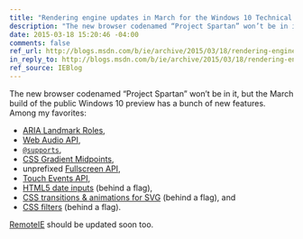 ```yaml
---
title: "Rendering engine updates in March for the Windows 10 Technical Preview"
description: "The new browser codenamed “Project Spartan” won’t be in it, but the March build of the public Windows 10 preview has a bunch of new features."
date: 2015-03-18 15:20:46 -04:00
comments: false
ref_url: http://blogs.msdn.com/b/ie/archive/2015/03/18/rendering-engine-updates-in-march-for-the-windows-10-technical-preview.aspx
in_reply_to: http://blogs.msdn.com/b/ie/archive/2015/03/18/rendering-engine-updates-in-march-for-the-windows-10-technical-preview.aspx
ref_source: IEBlog
---
```


The new browser codenamed “Project Spartan” won’t be in it, but the March build of the public Windows 10 preview has a bunch of new features. Among my favorites:

* [ARIA Landmark Roles](https://developer.microsoft.com/en-us/microsoft-edge/platform/status/?q=arialandmarkroles),
* [Web Audio API](https://developer.microsoft.com/en-us/microsoft-edge/platform/status/?q=webaudioapi),
* [`@supports`](https://developer.microsoft.com/en-us/microsoft-edge/platform/status/?q=conditionalrules),
* [CSS Gradient Midpoints](https://developer.microsoft.com/en-us/microsoft-edge/platform/status/?q=cssgradientmidpoints),
* unprefixed [Fullscreen API](https://developer.microsoft.com/en-us/microsoft-edge/platform/status/?q=fullscreenapi),
* [Touch Events API](https://developer.microsoft.com/en-us/microsoft-edge/platform/status/?q=touchevents),
* [HTML5 date inputs](https://developer.microsoft.com/en-us/microsoft-edge/platform/status/?q=daterelatedinputtypes) (behind a flag),
* [CSS transitions & animations for SVG](https://developer.microsoft.com/en-us/microsoft-edge/platform/status/?q=csstransitionsanimationsforsvgelements) (behind a flag), and
* [CSS filters](https://developer.microsoft.com/en-us/microsoft-edge/platform/status/?q=filters) (behind a flag).

[RemoteIE](https://remote.modern.ie/) should be updated soon too.